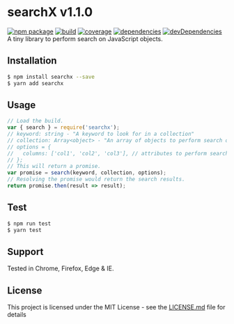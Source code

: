 # searchX v1.1.0
[![npm package](https://badge.fury.io/js/searchx.svg)](https://www.npmjs.com/package/searchx) [![build](https://travis-ci.org/aayani/searchX.svg?branch=master)](https://travis-ci.org/aayani/searchX) [![coverage](https://coveralls.io/repos/github/aayani/searchX/badge.svg?branch=master)](https://coveralls.io/github/aayani/searchX?branch=master) [![dependencies](https://david-dm.org/aayani/searchx.svg)](https://david-dm.org/aayani/searchx) [![devDependencies](https://david-dm.org/aayani/searchx/dev-status.svg)](https://david-dm.org/aayani/searchx?type=dev)
  A tiny library to perform search on JavaScript objects.
## Installation
```sh
$ npm install searchx --save
$ yarn add searchx
```
## Usage
```js
// Load the build.
var { search } = require('searchx');
// keyword: string - "A keyword to look for in a collection"
// collection: Array<object> - "An array of objects to perform search on"
// options = {
//   columns: ['col1', 'col2', 'col3'], // attributes to perform search on. (null by default)
// };
// This will return a promise.
var promise = search(keyword, collection, options);
// Resolving the promise would return the search results.
return promise.then(result => result);
```
## Test
```sh
$ npm run test
$ yarn test
```
## Support
Tested in Chrome, Firefox, Edge & IE.
## License
This project is licensed under the MIT License - see the [LICENSE.md](LICENSE) file for details